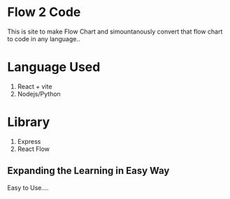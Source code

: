 # Flow 2 Code

This is  site to make Flow Chart and simountanously convert that flow chart to code in any language..

# Language Used

1. React + vite
2. Nodejs/Python

# Library

1. Express
2. React Flow 

## Expanding the Learning in Easy Way

Easy to Use....
